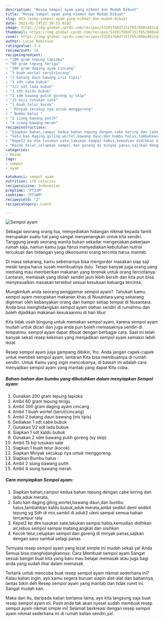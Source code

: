 ```yaml
---
description: "Resep Sempol ayam yang nikmat dan Mudah Dibuat"
title: "Resep Sempol ayam yang nikmat dan Mudah Dibuat"
slug: 483-resep-sempol-ayam-yang-nikmat-dan-mudah-dibuat
date: 2021-01-24T22:38:53.820Z
image: https://img-global.cpcdn.com/recipes/53201fb8d7151f65/680x482cq70/sempol-ayam-foto-resep-utama.jpg
thumbnail: https://img-global.cpcdn.com/recipes/53201fb8d7151f65/680x482cq70/sempol-ayam-foto-resep-utama.jpg
cover: https://img-global.cpcdn.com/recipes/53201fb8d7151f65/680x482cq70/sempol-ayam-foto-resep-utama.jpg
author: Lucas Robinson
ratingvalue: 3.4
reviewcount: 14
recipeingredient:
- "200 gram tepung tapioka"
- "60 gram tepung terigu"
- "300 gram daging ayam cincang"
- "1 buah wortel serutcincang"
- "2 batang daun bawang iris tipis"
- "1 sdt cabe bubuk"
- "1/2 sdt lada bubuk"
- "1 sdt kaldu bubuk"
- "2 sdm bawang putih goreng sy skip"
- "15 biji tusukan sate"
- "1 buah telur kocok"
- " Minyak secukup nya untuk menggoreng"
- " Bumbu halus "
- "2 siung bawang putih"
- "4 siung bawang merah"
recipeinstructions:
- "Siapkan bahan,campur kedua bahan tepung dengan cabe kering dan lada,aduk merata,"
- "Satu kan daging giling,wortel,bawang daun,dan bumbu halus,tambahkan kaldu bubuk,aduk merata,ambil sedikit demi sedikit tepung yg Sdh di mix,sambil di aduk2 uleni sampai semua bahan tercampur rata"
- "Kepel2 ke dlm tusukan sate,lakukan sampai habis,kemudian didihkan air,rebus sempol sampai matang,angkat dan sisihkan"
- "Kocok telur,celupkan sempol dan goreng di minyak panas,sajikan dengan saos sambal selagi panas"
categories:
- Resep
tags:
- sempol
- ayam

katakunci: sempol ayam 
nutrition: 178 calories
recipecuisine: Indonesian
preptime: "PT32M"
cooktime: "PT36M"
recipeyield: "2"
recipecategory: Lunch

---
```



![Sempol ayam](https://img-global.cpcdn.com/recipes/53201fb8d7151f65/680x482cq70/sempol-ayam-foto-resep-utama.jpg)

Sebagai seorang orang tua, menyediakan hidangan nikmat kepada famili merupakan suatu hal yang sangat menyenangkan untuk kita sendiri. Tanggung jawab seorang  wanita bukan sekadar mengerjakan pekerjaan rumah saja, namun kamu juga harus menyediakan kebutuhan nutrisi tercukupi dan hidangan yang dikonsumsi orang tercinta harus mantab.

Di masa  sekarang, kamu sebenarnya bisa mengorder masakan siap saji meski tanpa harus susah membuatnya dulu. Tetapi banyak juga orang yang memang mau memberikan makanan yang terenak untuk orang tercintanya. Lantaran, memasak yang diolah sendiri jauh lebih bersih dan kita pun bisa menyesuaikan masakan tersebut sesuai kesukaan keluarga tercinta. 



Mungkinkah anda seorang penggemar sempol ayam?. Tahukah kamu, sempol ayam merupakan makanan khas di Nusantara yang sekarang digemari oleh kebanyakan orang dari hampir setiap tempat di Nusantara. Anda bisa menghidangkan sempol ayam olahan sendiri di rumahmu dan boleh dijadikan makanan kesukaanmu di hari libur.

Kita tidak usah bingung untuk memakan sempol ayam, karena sempol ayam mudah untuk dicari dan juga anda pun boleh memasaknya sendiri di tempatmu. sempol ayam dapat dibuat dengan berbagai cara. Saat ini telah banyak sekali resep kekinian yang menjadikan sempol ayam semakin lebih lezat.

Resep sempol ayam juga gampang dibikin, lho. Anda jangan capek-capek untuk membeli sempol ayam, lantaran Kita bisa membuatnya di rumah sendiri. Untuk Kamu yang ingin mencobanya, di bawah ini adalah cara menyajikan sempol ayam yang mantab yang dapat Kita coba.

<!--inarticleads1-->

##### Bahan-bahan dan bumbu yang dibutuhkan dalam menyiapkan Sempol ayam:

1. Gunakan 200 gram tepung tapioka
1. Ambil 60 gram tepung terigu
1. Ambil 300 gram daging ayam cincang
1. Ambil 1 buah wortel (serut/cincang)
1. Ambil 2 batang daun bawang (iris tipis)
1. Sediakan 1 sdt cabe bubuk
1. Gunakan 1/2 sdt lada bubuk
1. Siapkan 1 sdt kaldu bubuk
1. Gunakan 2 sdm bawang putih goreng (sy skip)
1. Ambil 15 biji tusukan sate
1. Siapkan 1 buah telur (kocok)
1. Siapkan  Minyak secukup nya untuk menggoreng
1. Siapkan  Bumbu halus :
1. Ambil 2 siung bawang putih
1. Ambil 4 siung bawang merah




<!--inarticleads2-->

##### Cara menyiapkan Sempol ayam:

1. Siapkan bahan,campur kedua bahan tepung dengan cabe kering dan lada,aduk merata,
1. Satu kan daging giling,wortel,bawang daun,dan bumbu halus,tambahkan kaldu bubuk,aduk merata,ambil sedikit demi sedikit tepung yg Sdh di mix,sambil di aduk2 uleni sampai semua bahan tercampur rata
1. Kepel2 ke dlm tusukan sate,lakukan sampai habis,kemudian didihkan air,rebus sempol sampai matang,angkat dan sisihkan
1. Kocok telur,celupkan sempol dan goreng di minyak panas,sajikan dengan saos sambal selagi panas




Ternyata resep sempol ayam yang lezat simple ini mudah sekali ya! Anda Semua bisa menghidangkannya. Cara Membuat sempol ayam Sangat sesuai banget buat kita yang baru mau belajar memasak atau juga bagi anda yang sudah lihai dalam memasak.

Tertarik untuk mencoba buat resep sempol ayam nikmat sederhana ini? Kalau kalian ingin, ayo kamu segera buruan siapin alat-alat dan bahannya, lantas bikin deh Resep sempol ayam yang mantab dan tidak rumit ini. Sangat mudah kan. 

Maka dari itu, daripada kalian berlama-lama, ayo kita langsung saja buat resep sempol ayam ini. Pasti anda tak akan nyesel sudah membuat resep sempol ayam nikmat simple ini! Selamat berkreasi dengan resep sempol ayam nikmat sederhana ini di rumah kalian sendiri,ya!.

